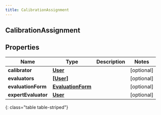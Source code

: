 ```yaml
---
title: CalibrationAssignment
---
```

## CalibrationAssignment

## Properties

|Name | Type | Description | Notes|
|------------ | ------------- | ------------- | -------------|
| **calibrator** | [**User**](User.html) |  | [optional] |
| **evaluators** | [**[User]**](User.html) |  | [optional] |
| **evaluationForm** | [**EvaluationForm**](EvaluationForm.html) |  | [optional] |
| **expertEvaluator** | [**User**](User.html) |  | [optional] |
{: class="table table-striped"}


